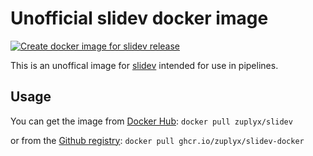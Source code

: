 # Unofficial slidev docker image

[![Create docker image for slidev release](https://github.com/Zuplyx/slidev-docker/actions/workflows/detect-slidev-release-and-publish.yml/badge.svg)](https://github.com/Zuplyx/slidev-docker/actions/workflows/detect-slidev-release-and-publish.yml)

This is an unoffical image for [slidev](https://sli.dev) intended for use in pipelines.

## Usage

You can get the image from [Docker Hub](https://hub.docker.com/repository/docker/zuplyx/slidev/general):
```docker pull zuplyx/slidev```

or from the [Github registry](https://github.com/Zuplyx/slidev-docker/pkgs/container/slidev-docker):
```docker pull ghcr.io/zuplyx/slidev-docker```
